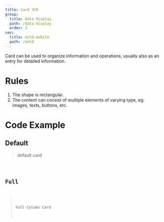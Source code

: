 ```yaml
---
title: Card 卡片
group:
  title: Data Display
  path: /data-display
  order: 3
nav:
  title: antd-mobile
  path: /antd
---
```


Card can be used to organize information and operations, usually also as an entry for detailed information.
# Rules
1. The shape is rectangular.
2. The content can consist of multiple elements of varying type, eg: images, texts, buttons, etc.

# Code Example
## Default
> default card
<code src="./demos/basic.tsx" />

## Full
> Full Column Card
<code src="./demos/full.tsx" />

<API />